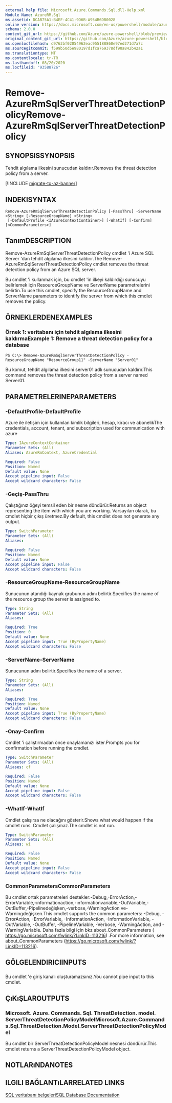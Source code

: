 ```yaml
---
external help file: Microsoft.Azure.Commands.Sql.dll-Help.xml
Module Name: AzureRM.Sql
ms.assetid: DCAB75A1-B4EF-4C41-9D6B-A954B6DB0028
online version: https://docs.microsoft.com/en-us/powershell/module/azurerm.sql/remove-azurermsqlserverthreatdetectionpolicy
schema: 2.0.0
content_git_url: https://github.com/Azure/azure-powershell/blob/preview/src/ResourceManager/Sql/Commands.Sql/help/Remove-AzureRmSqlServerThreatDetectionPolicy.md
original_content_git_url: https://github.com/Azure/azure-powershell/blob/preview/src/ResourceManager/Sql/Commands.Sql/help/Remove-AzureRmSqlServerThreatDetectionPolicy.md
ms.openlocfilehash: d9763bf02054962eac955188860e97ed271d7a7c
ms.sourcegitcommit: f599b50d5e980197d1fca769378df90a842b42a1
ms.translationtype: MT
ms.contentlocale: tr-TR
ms.lasthandoff: 08/20/2020
ms.locfileid: "93588726"
---
```

# <span data-ttu-id="780b5-101">Remove-AzureRmSqlServerThreatDetectionPolicy</span><span class="sxs-lookup"><span data-stu-id="780b5-101">Remove-AzureRmSqlServerThreatDetectionPolicy</span></span>

## <span data-ttu-id="780b5-102">SYNOPSIS</span><span class="sxs-lookup"><span data-stu-id="780b5-102">SYNOPSIS</span></span>
<span data-ttu-id="780b5-103">Tehdit algılama ilkesini sunucudan kaldırır.</span><span class="sxs-lookup"><span data-stu-id="780b5-103">Removes the threat detection policy from a server.</span></span>

[!INCLUDE [migrate-to-az-banner](../../includes/migrate-to-az-banner.md)]

## <span data-ttu-id="780b5-104">INDEKI</span><span class="sxs-lookup"><span data-stu-id="780b5-104">SYNTAX</span></span>

```
Remove-AzureRmSqlServerThreatDetectionPolicy [-PassThru] -ServerName <String> [-ResourceGroupName] <String>
 [-DefaultProfile <IAzureContextContainer>] [-WhatIf] [-Confirm] [<CommonParameters>]
```

## <span data-ttu-id="780b5-105">Tanım</span><span class="sxs-lookup"><span data-stu-id="780b5-105">DESCRIPTION</span></span>
<span data-ttu-id="780b5-106">Remove-AzureRmSqlServerThreatDetectionPolicy cmdlet 'i Azure SQL Server 'dan tehdit algılama ilkesini kaldırır.</span><span class="sxs-lookup"><span data-stu-id="780b5-106">The Remove-AzureRmSqlServerThreatDetectionPolicy cmdlet removes the threat detection policy from an Azure SQL server.</span></span>

<span data-ttu-id="780b5-107">Bu cmdlet 'i kullanmak için, bu cmdlet 'in ilkeyi kaldırdığı sunucuyu belirlemek için ResourceGroupName ve ServerName parametrelerini belirtin.</span><span class="sxs-lookup"><span data-stu-id="780b5-107">To use this cmdlet, specify the ResourceGroupName and ServerName parameters to identify the server from which this cmdlet removes the policy.</span></span>

## <span data-ttu-id="780b5-108">ÖRNEKLERDEN</span><span class="sxs-lookup"><span data-stu-id="780b5-108">EXAMPLES</span></span>

### <span data-ttu-id="780b5-109">Örnek 1: veritabanı için tehdit algılama ilkesini kaldırma</span><span class="sxs-lookup"><span data-stu-id="780b5-109">Example 1: Remove a threat detection policy for a database</span></span>
```
PS C:\> Remove-AzureRmSqlServerThreatDetectionPolicy -ResourceGroupName "ResourceGroup11" -ServerName "Server01"
```

<span data-ttu-id="780b5-110">Bu komut, tehdit algılama ilkesini server01 adlı sunucudan kaldırır.</span><span class="sxs-lookup"><span data-stu-id="780b5-110">This command removes the threat detection policy from a server named Server01.</span></span>

## <span data-ttu-id="780b5-111">PARAMETRELERINE</span><span class="sxs-lookup"><span data-stu-id="780b5-111">PARAMETERS</span></span>

### <span data-ttu-id="780b5-112">-DefaultProfile</span><span class="sxs-lookup"><span data-stu-id="780b5-112">-DefaultProfile</span></span>
<span data-ttu-id="780b5-113">Azure ile iletişim için kullanılan kimlik bilgileri, hesap, kiracı ve abonelik</span><span class="sxs-lookup"><span data-stu-id="780b5-113">The credentials, account, tenant, and subscription used for communication with azure</span></span>

```yaml
Type: IAzureContextContainer
Parameter Sets: (All)
Aliases: AzureRmContext, AzureCredential

Required: False
Position: Named
Default value: None
Accept pipeline input: False
Accept wildcard characters: False
```

### <span data-ttu-id="780b5-114">-Geçiş</span><span class="sxs-lookup"><span data-stu-id="780b5-114">-PassThru</span></span>
<span data-ttu-id="780b5-115">Çalıştığınız öğeyi temsil eden bir nesne döndürür.</span><span class="sxs-lookup"><span data-stu-id="780b5-115">Returns an object representing the item with which you are working.</span></span>
<span data-ttu-id="780b5-116">Varsayılan olarak, bu cmdlet hiçbir çıkış üretmez.</span><span class="sxs-lookup"><span data-stu-id="780b5-116">By default, this cmdlet does not generate any output.</span></span>

```yaml
Type: SwitchParameter
Parameter Sets: (All)
Aliases:

Required: False
Position: Named
Default value: None
Accept pipeline input: False
Accept wildcard characters: False
```

### <span data-ttu-id="780b5-117">-ResourceGroupName</span><span class="sxs-lookup"><span data-stu-id="780b5-117">-ResourceGroupName</span></span>
<span data-ttu-id="780b5-118">Sunucunun atandığı kaynak grubunun adını belirtir.</span><span class="sxs-lookup"><span data-stu-id="780b5-118">Specifies the name of the resource group the server is assigned to.</span></span>

```yaml
Type: String
Parameter Sets: (All)
Aliases:

Required: True
Position: 0
Default value: None
Accept pipeline input: True (ByPropertyName)
Accept wildcard characters: False
```

### <span data-ttu-id="780b5-119">-ServerName</span><span class="sxs-lookup"><span data-stu-id="780b5-119">-ServerName</span></span>
<span data-ttu-id="780b5-120">Sunucunun adını belirtir.</span><span class="sxs-lookup"><span data-stu-id="780b5-120">Specifies the name of a server.</span></span>

```yaml
Type: String
Parameter Sets: (All)
Aliases:

Required: True
Position: Named
Default value: None
Accept pipeline input: True (ByPropertyName)
Accept wildcard characters: False
```

### <span data-ttu-id="780b5-121">-Onay</span><span class="sxs-lookup"><span data-stu-id="780b5-121">-Confirm</span></span>
<span data-ttu-id="780b5-122">Cmdlet 'i çalıştırmadan önce onaylamanızı ister.</span><span class="sxs-lookup"><span data-stu-id="780b5-122">Prompts you for confirmation before running the cmdlet.</span></span>

```yaml
Type: SwitchParameter
Parameter Sets: (All)
Aliases: cf

Required: False
Position: Named
Default value: None
Accept pipeline input: False
Accept wildcard characters: False
```

### <span data-ttu-id="780b5-123">-WhatIf</span><span class="sxs-lookup"><span data-stu-id="780b5-123">-WhatIf</span></span>
<span data-ttu-id="780b5-124">Cmdlet çalışırsa ne olacağını gösterir.</span><span class="sxs-lookup"><span data-stu-id="780b5-124">Shows what would happen if the cmdlet runs.</span></span>
<span data-ttu-id="780b5-125">Cmdlet çalışmaz.</span><span class="sxs-lookup"><span data-stu-id="780b5-125">The cmdlet is not run.</span></span>

```yaml
Type: SwitchParameter
Parameter Sets: (All)
Aliases: wi

Required: False
Position: Named
Default value: None
Accept pipeline input: False
Accept wildcard characters: False
```

### <span data-ttu-id="780b5-126">CommonParameters</span><span class="sxs-lookup"><span data-stu-id="780b5-126">CommonParameters</span></span>
<span data-ttu-id="780b5-127">Bu cmdlet ortak parametreleri destekler:-Debug,-ErrorAction,-ErrorVariable,-ınformationaction,-ınformationvariable,-OutVariable,-OutBuffer,-Pipelinedeğişken,-verbose,-WarningAction ve-Warningdeğişken.</span><span class="sxs-lookup"><span data-stu-id="780b5-127">This cmdlet supports the common parameters: -Debug, -ErrorAction, -ErrorVariable, -InformationAction, -InformationVariable, -OutVariable, -OutBuffer, -PipelineVariable, -Verbose, -WarningAction, and -WarningVariable.</span></span> <span data-ttu-id="780b5-128">Daha fazla bilgi için bkz about_CommonParameters ( https://go.microsoft.com/fwlink/?LinkID=113216) .</span><span class="sxs-lookup"><span data-stu-id="780b5-128">For more information, see about_CommonParameters (https://go.microsoft.com/fwlink/?LinkID=113216).</span></span>

## <span data-ttu-id="780b5-129">GÖLGELENDIRICI</span><span class="sxs-lookup"><span data-stu-id="780b5-129">INPUTS</span></span>

###  
<span data-ttu-id="780b5-130">Bu cmdlet 'e giriş kanalı oluşturamazsınız.</span><span class="sxs-lookup"><span data-stu-id="780b5-130">You cannot pipe input to this cmdlet.</span></span>

## <span data-ttu-id="780b5-131">ÇıKıŞLAR</span><span class="sxs-lookup"><span data-stu-id="780b5-131">OUTPUTS</span></span>

### <span data-ttu-id="780b5-132">Microsoft. Azure. Commands. Sql. ThreatDetection. model. ServerThreatDetectionPolicyModel</span><span class="sxs-lookup"><span data-stu-id="780b5-132">Microsoft.Azure.Commands.Sql.ThreatDetection.Model.ServerThreatDetectionPolicyModel</span></span>
<span data-ttu-id="780b5-133">Bu cmdlet bir ServerThreatDetectionPolicyModel nesnesi döndürür.</span><span class="sxs-lookup"><span data-stu-id="780b5-133">This cmdlet returns a ServerThreatDetectionPolicyModel object.</span></span>

## <span data-ttu-id="780b5-134">NOTLARıNDA</span><span class="sxs-lookup"><span data-stu-id="780b5-134">NOTES</span></span>

## <span data-ttu-id="780b5-135">ILGILI BAĞLANTıLAR</span><span class="sxs-lookup"><span data-stu-id="780b5-135">RELATED LINKS</span></span>

[<span data-ttu-id="780b5-136">SQL veritabanı belgeleri</span><span class="sxs-lookup"><span data-stu-id="780b5-136">SQL Database Documentation</span></span>](https://docs.microsoft.com/azure/sql-database/)

